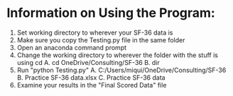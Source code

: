 # Information on Using the Program:

1. Set working directory to wherever your SF-36 data is
2. Make sure you copy the Testing.py file in the same folder
3. Open an anaconda command prompt
4. Change the working directory to wherever the folder with the stuff is using cd
	A. cd OneDrive/Consulting/SF-36
	B. dir
5. Run "python Testing.py"
	A. C:/Users/miqui/OneDrive/Consulting/SF-36
	B. Practice SF-36 data.xlsx
	C. Practice SF-36 data
6. Examine your results in the "Final Scored Data" file